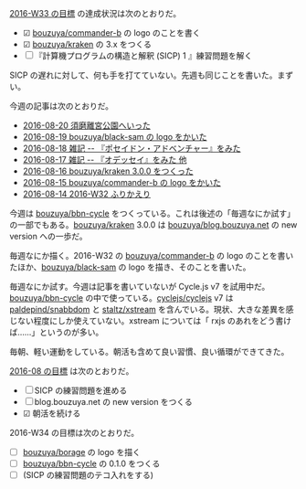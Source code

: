 [2016-W33 の目標][2016-08-14] の達成状況は次のとおりだ。

- ☑ [bouzuya/commander-b][] の logo のことを書く
- ☑ [bouzuya/kraken][] の 3.x をつくる
- ☐ 『計算機プログラムの構造と解釈 (SICP) 1 』練習問題を解く

SICP の遅れに対して、何も手を打てていない。先週も同じことを書いた。まずい。

今週の記事は次のとおりだ。

- [2016-08-20 須磨離宮公園へいった][2016-08-20]
- [2016-08-19 bouzuya/black-sam の logo をかいた][2016-08-19]
- [2016-08-18 雑記 -- 『ポセイドン・アドベンチャー』をみた][2016-08-18]
- [2016-08-17 雑記 -- 『オデッセイ』をみた 他][2016-08-17]
- [2016-08-16 bouzuya/kraken 3.0.0 をつくった][2016-08-16]
- [2016-08-15 bouzuya/commander-b の logo をかいた][2016-08-15]
- [2016-08-14 2016-W32 ふりかえり][2016-08-14]

今週は [bouzuya/bbn-cycle][] をつくっている。これは後述の「毎週なにか試す」の一部でもある。[bouzuya/kraken][] 3.0.0 は [bouzuya/blog.bouzuya.net][] の new version への一歩だ。

毎週なにか描く。2016-W32 の [bouzuya/commander-b][] の logo のことを書いたほか、[bouzuya/black-sam][] の logo を描き、そのことを書いた。

毎週なにか試す。今週は記事を書いていないが Cycle.js v7 を試用中だ。[bouzuya/bbn-cycle][] の中で使っている。[cyclejs/cyclejs][] v7 は [paldepind/snabbdom][] と [staltz/xstream][] を含んでいる。現状、大きな差異を感じない程度にしか使えていない。xstream については「 rxjs のあれをどう書けば……」というのが多い。

毎朝、軽い運動をしている。朝活も含めて良い習慣、良い循環ができてきた。

[2016-08 の目標][2016-07-31] は次のとおりだ。

- ☐ SICP の練習問題を進める
- ☐ blog.bouzuya.net の new version をつくる
- ☑ 朝活を続ける

2016-W34 の目標は次のとおりだ。

- ☐ [bouzuya/borage][] の logo を描く
- ☐ [bouzuya/bbn-cycle][] の 0.1.0 をつくる
- ☐ (SICP の練習問題のテコ入れをする)

[2016-07-31]: https://blog.bouzuya.net/2016/07/31/
[2016-08-14]: https://blog.bouzuya.net/2016/08/14/
[2016-08-15]: https://blog.bouzuya.net/2016/08/15/
[2016-08-16]: https://blog.bouzuya.net/2016/08/16/
[2016-08-17]: https://blog.bouzuya.net/2016/08/17/
[2016-08-18]: https://blog.bouzuya.net/2016/08/18/
[2016-08-19]: https://blog.bouzuya.net/2016/08/19/
[2016-08-20]: https://blog.bouzuya.net/2016/08/20/
[bouzuya/bbn-cycle]: https://github.com/bouzuya/bbn-cycle
[bouzuya/black-sam]: https://github.com/bouzuya/black-sam
[bouzuya/blog.bouzuya.net]: https://github.com/bouzuya/blog.bouzuya.net
[bouzuya/borage]: https://github.com/bouzuya/borage
[bouzuya/commander-b]: https://github.com/bouzuya/commander-b
[bouzuya/kraken]: https://github.com/bouzuya/kraken
[cyclejs/cyclejs]: https://github.com/cyclejs/cyclejs
[paldepind/snabbdom]: https://github.com/paldepind/snabbdom
[staltz/xstream]: https://github.com/staltz/xstream
